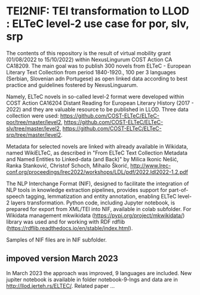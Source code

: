# TEI2NIF: TEI transformation to LLOD : ELTeC level-2 use case for por, slv, srp 
The contents of this repository is the result of virtual mobility grant (01/08/2022 to 15/10/2022) within NexusLingurum COST Action CA CA18209. The main goal  was to publish 300 novels from ELTeC - European Literary Text Collection from period 1840-1920., 100 per 3 languages (Serbian, Slovenian adn Portugese) as open linked data according to best practice and guidelines fostered by NexusLinguarum. 

Namely, ELTeC novels in so-called level-2 format were developed within COST Action CA16204 Distant Reading for European Literary History (2017 - 2022) and they are valuable resource to be published in LLOD. 
Three data collection were used:	https://github.com/COST-ELTeC/ELTeC-por/tree/master/level2, https://github.com/COST-ELTeC/ELTeC-slv/tree/master/level2, https://github.com/COST-ELTeC/ELTeC-srp/tree/master/level2.

Metadata for selected novels are linked with already available in Wikidata, named WikiELTeC, as described in "From ELTeC Text Collection Metadata and Named Entities to Linked-data (and Back)" by Milica Ikonic Nešić, Ranka Stanković, Christof Schoch, Mihailo Škorić, http://www.lrec-conf.org/proceedings/lrec2022/workshops/LDL/pdf/2022.ldl2022-1.2.pdf

The NLP Interchange Format (NIF), designed to facilitate the integration of NLP tools in knowledge extraction pipelines, provides support for part-of-speech tagging, lemmatization and entity annotation, enabling ELTeC level-2 layers transformation. 
Python code, including Jupyter notebook, is prepared for export from XML/TEI into NIF, available in colab subfolder. For Wikidata management mkwikidata (https://pypi.org/project/mkwikidata/) library was used and for working with RDF  rdflib (https://rdflib.readthedocs.io/en/stable/index.html).


Samples of NIF files are in NIF subfolder.

## impoved version March 2023

In March 2023 the approach was improved, 9 languages are included. New jupiter notebook is available in folder notebook-9-lngs and data are in http://llod.jerteh.rs/ELTEC/. Related paper ...

